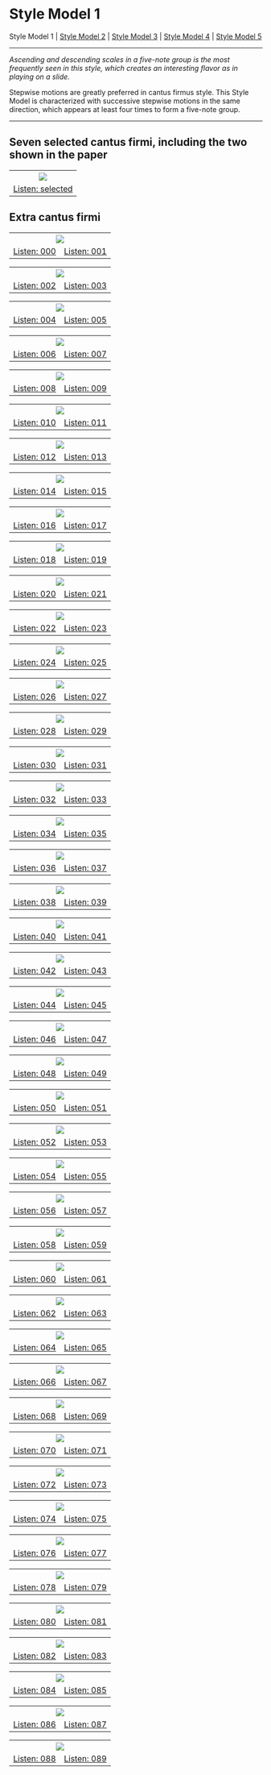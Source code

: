 Style Model 1
========

Style Model 1 | [Style Model 2](StyleModel2.md) | [Style Model 3](StyleModel3.md) | [Style Model 4](StyleModel4.md) | [Style Model 5](StyleModel5.md)

----------

*Ascending and descending scales in a five-note group is the most frequently seen in this style, which creates an interesting flavor as in playing on a slide.*

Stepwise motions are greatly preferred in cantus firmus style. This Style Model is characterized with successive stepwise motions in the same direction, which appears at least four times to form a five-note group.

----------


Seven selected cantus firmi, including the two shown in the paper
------------
<table style="width:100%;">
<tr><th><img src="/media/ec20m1.jpg"></th></tr>
<tr><td align="center"><a href="https://e.cctcc.art/ec20m1">Listen: selected</a></td></tr></table>


Extra cantus firmi
------------
<table style="width:100%;">
<tr><th colspan="2"><img src="/media/PRESET_STATIC_16-48-51-250378600_0-001-1.jpg"></th></tr>
<tr><td align="center"><a href="https://soundcloud.com/user-296932108/ec20m1-000">Listen: 000</a></td>
<td align="center"><a href="https://soundcloud.com/user-296932108/ec20m1-001">Listen: 001</a></td></tr></table>

<table style="width:100%;">
<tr><th colspan="2"><img src="/media/PRESET_STATIC_16-48-51-250378600_0-001-2.jpg"></th></tr>
<tr><td align="center"><a href="https://soundcloud.com/user-296932108/ec20m1-002">Listen: 002</a></td>
<td align="center"><a href="https://soundcloud.com/user-296932108/ec20m1-003">Listen: 003</a></td></tr></table>

<table style="width:100%;">
<tr><th colspan="2"><img src="/media/PRESET_STATIC_16-48-51-250378600_0-001-3.jpg"></th></tr>
<tr><td align="center"><a href="https://soundcloud.com/user-296932108/ec20m1-004">Listen: 004</a></td>
<td align="center"><a href="https://soundcloud.com/user-296932108/ec20m1-005">Listen: 005</a></td></tr></table>

<table style="width:100%;">
<tr><th colspan="2"><img src="/media/PRESET_STATIC_16-48-51-250378600_0-001-4.jpg"></th></tr>
<tr><td align="center"><a href="https://soundcloud.com/user-296932108/ec20m1-006">Listen: 006</a></td>
<td align="center"><a href="https://soundcloud.com/user-296932108/ec20m1-007">Listen: 007</a></td></tr></table>

<table style="width:100%;">
<tr><th colspan="2"><img src="/media/PRESET_STATIC_16-48-51-250378600_0-001-5.jpg"></th></tr>
<tr><td align="center"><a href="https://soundcloud.com/user-296932108/ec20m1-008">Listen: 008</a></td>
<td align="center"><a href="https://soundcloud.com/user-296932108/ec20m1-009">Listen: 009</a></td></tr></table>

<table style="width:100%;">
<tr><th colspan="2"><img src="/media/PRESET_STATIC_16-48-51-250378600_0-001-6.jpg"></th></tr>
<tr><td align="center"><a href="https://soundcloud.com/user-296932108/ec20m1-010">Listen: 010</a></td>
<td align="center"><a href="https://soundcloud.com/user-296932108/ec20m1-011">Listen: 011</a></td></tr></table>

<table style="width:100%;">
<tr><th colspan="2"><img src="/media/PRESET_STATIC_16-48-51-250378600_0-001-7.jpg"></th></tr>
<tr><td align="center"><a href="https://soundcloud.com/user-296932108/ec20m1-012">Listen: 012</a></td>
<td align="center"><a href="https://soundcloud.com/user-296932108/ec20m1-013">Listen: 013</a></td></tr></table>

<table style="width:100%;">
<tr><th colspan="2"><img src="/media/PRESET_STATIC_16-48-51-250378600_0-001-8.jpg"></th></tr>
<tr><td align="center"><a href="https://soundcloud.com/user-296932108/ec20m1-014">Listen: 014</a></td>
<td align="center"><a href="https://soundcloud.com/user-296932108/ec20m1-015">Listen: 015</a></td></tr></table>

<table style="width:100%;">
<tr><th colspan="2"><img src="/media/PRESET_STATIC_16-48-51-250378600_0-001-9.jpg"></th></tr>
<tr><td align="center"><a href="https://soundcloud.com/user-296932108/ec20m1-016">Listen: 016</a></td>
<td align="center"><a href="https://soundcloud.com/user-296932108/ec20m1-017">Listen: 017</a></td></tr></table>

<table style="width:100%;">
<tr><th colspan="2"><img src="/media/PRESET_STATIC_16-48-51-250378600_0-002-1.jpg"></th></tr>
<tr><td align="center"><a href="https://soundcloud.com/user-296932108/ec20m1-018">Listen: 018</a></td>
<td align="center"><a href="https://soundcloud.com/user-296932108/ec20m1-019">Listen: 019</a></td></tr></table>

<table style="width:100%;">
<tr><th colspan="2"><img src="/media/PRESET_STATIC_16-48-51-250378600_0-002-2.jpg"></th></tr>
<tr><td align="center"><a href="https://soundcloud.com/user-296932108/ec20m1-020">Listen: 020</a></td>
<td align="center"><a href="https://soundcloud.com/user-296932108/ec20m1-021">Listen: 021</a></td></tr></table>

<table style="width:100%;">
<tr><th colspan="2"><img src="/media/PRESET_STATIC_16-48-51-250378600_0-002-3.jpg"></th></tr>
<tr><td align="center"><a href="https://soundcloud.com/user-296932108/ec20m1-022">Listen: 022</a></td>
<td align="center"><a href="https://soundcloud.com/user-296932108/ec20m1-023">Listen: 023</a></td></tr></table>

<table style="width:100%;">
<tr><th colspan="2"><img src="/media/PRESET_STATIC_16-48-51-250378600_0-002-4.jpg"></th></tr>
<tr><td align="center"><a href="https://soundcloud.com/user-296932108/ec20m1-024">Listen: 024</a></td>
<td align="center"><a href="https://soundcloud.com/user-296932108/ec20m1-025">Listen: 025</a></td></tr></table>

<table style="width:100%;">
<tr><th colspan="2"><img src="/media/PRESET_STATIC_16-48-51-250378600_0-002-5.jpg"></th></tr>
<tr><td align="center"><a href="https://soundcloud.com/user-296932108/ec20m1-026">Listen: 026</a></td>
<td align="center"><a href="https://soundcloud.com/user-296932108/ec20m1-027">Listen: 027</a></td></tr></table>

<table style="width:100%;">
<tr><th colspan="2"><img src="/media/PRESET_STATIC_16-48-51-250378600_0-002-6.jpg"></th></tr>
<tr><td align="center"><a href="https://soundcloud.com/user-296932108/ec20m1-028">Listen: 028</a></td>
<td align="center"><a href="https://soundcloud.com/user-296932108/ec20m1-029">Listen: 029</a></td></tr></table>

<table style="width:100%;">
<tr><th colspan="2"><img src="/media/PRESET_STATIC_16-48-51-250378600_0-002-7.jpg"></th></tr>
<tr><td align="center"><a href="https://soundcloud.com/user-296932108/ec20m1-030">Listen: 030</a></td>
<td align="center"><a href="https://soundcloud.com/user-296932108/ec20m1-031">Listen: 031</a></td></tr></table>

<table style="width:100%;">
<tr><th colspan="2"><img src="/media/PRESET_STATIC_16-48-51-250378600_0-002-8.jpg"></th></tr>
<tr><td align="center"><a href="https://soundcloud.com/user-296932108/ec20m1-032">Listen: 032</a></td>
<td align="center"><a href="https://soundcloud.com/user-296932108/ec20m1-033">Listen: 033</a></td></tr></table>

<table style="width:100%;">
<tr><th colspan="2"><img src="/media/PRESET_STATIC_16-48-51-250378600_0-002-9.jpg"></th></tr>
<tr><td align="center"><a href="https://soundcloud.com/user-296932108/ec20m1-034">Listen: 034</a></td>
<td align="center"><a href="https://soundcloud.com/user-296932108/ec20m1-035">Listen: 035</a></td></tr></table>

<table style="width:100%;">
<tr><th colspan="2"><img src="/media/PRESET_STATIC_16-48-51-250378600_0-003-1.jpg"></th></tr>
<tr><td align="center"><a href="https://soundcloud.com/user-296932108/ec20m1-036">Listen: 036</a></td>
<td align="center"><a href="https://soundcloud.com/user-296932108/ec20m1-037">Listen: 037</a></td></tr></table>

<table style="width:100%;">
<tr><th colspan="2"><img src="/media/PRESET_STATIC_16-48-51-250378600_0-003-2.jpg"></th></tr>
<tr><td align="center"><a href="https://soundcloud.com/user-296932108/ec20m1-038">Listen: 038</a></td>
<td align="center"><a href="https://soundcloud.com/user-296932108/ec20m1-039">Listen: 039</a></td></tr></table>

<table style="width:100%;">
<tr><th colspan="2"><img src="/media/PRESET_STATIC_16-48-51-250378600_0-003-3.jpg"></th></tr>
<tr><td align="center"><a href="https://soundcloud.com/user-296932108/ec20m1-040">Listen: 040</a></td>
<td align="center"><a href="https://soundcloud.com/user-296932108/ec20m1-041">Listen: 041</a></td></tr></table>

<table style="width:100%;">
<tr><th colspan="2"><img src="/media/PRESET_STATIC_16-48-51-250378600_0-003-4.jpg"></th></tr>
<tr><td align="center"><a href="https://soundcloud.com/user-296932108/ec20m1-042">Listen: 042</a></td>
<td align="center"><a href="https://soundcloud.com/user-296932108/ec20m1-043">Listen: 043</a></td></tr></table>

<table style="width:100%;">
<tr><th colspan="2"><img src="/media/PRESET_STATIC_16-48-51-250378600_0-003-5.jpg"></th></tr>
<tr><td align="center"><a href="https://soundcloud.com/user-296932108/ec20m1-044">Listen: 044</a></td>
<td align="center"><a href="https://soundcloud.com/user-296932108/ec20m1-045">Listen: 045</a></td></tr></table>

<table style="width:100%;">
<tr><th colspan="2"><img src="/media/PRESET_STATIC_16-48-51-250378600_0-003-6.jpg"></th></tr>
<tr><td align="center"><a href="https://soundcloud.com/user-296932108/ec20m1-046">Listen: 046</a></td>
<td align="center"><a href="https://soundcloud.com/user-296932108/ec20m1-047">Listen: 047</a></td></tr></table>

<table style="width:100%;">
<tr><th colspan="2"><img src="/media/PRESET_STATIC_16-48-51-250378600_0-003-7.jpg"></th></tr>
<tr><td align="center"><a href="https://soundcloud.com/user-296932108/ec20m1-048">Listen: 048</a></td>
<td align="center"><a href="https://soundcloud.com/user-296932108/ec20m1-049">Listen: 049</a></td></tr></table>

<table style="width:100%;">
<tr><th colspan="2"><img src="/media/PRESET_STATIC_16-48-51-250378600_0-003-8.jpg"></th></tr>
<tr><td align="center"><a href="https://soundcloud.com/user-296932108/ec20m1-050">Listen: 050</a></td>
<td align="center"><a href="https://soundcloud.com/user-296932108/ec20m1-051">Listen: 051</a></td></tr></table>

<table style="width:100%;">
<tr><th colspan="2"><img src="/media/PRESET_STATIC_16-48-51-250378600_0-003-9.jpg"></th></tr>
<tr><td align="center"><a href="https://soundcloud.com/user-296932108/ec20m1-052">Listen: 052</a></td>
<td align="center"><a href="https://soundcloud.com/user-296932108/ec20m1-053">Listen: 053</a></td></tr></table>

<table style="width:100%;">
<tr><th colspan="2"><img src="/media/PRESET_STATIC_16-48-51-250378600_0-004-1.jpg"></th></tr>
<tr><td align="center"><a href="https://soundcloud.com/user-296932108/ec20m1-054">Listen: 054</a></td>
<td align="center"><a href="https://soundcloud.com/user-296932108/ec20m1-055">Listen: 055</a></td></tr></table>

<table style="width:100%;">
<tr><th colspan="2"><img src="/media/PRESET_STATIC_16-48-51-250378600_0-004-2.jpg"></th></tr>
<tr><td align="center"><a href="https://soundcloud.com/user-296932108/ec20m1-056">Listen: 056</a></td>
<td align="center"><a href="https://soundcloud.com/user-296932108/ec20m1-057">Listen: 057</a></td></tr></table>

<table style="width:100%;">
<tr><th colspan="2"><img src="/media/PRESET_STATIC_16-48-51-250378600_0-004-3.jpg"></th></tr>
<tr><td align="center"><a href="https://soundcloud.com/user-296932108/ec20m1-058">Listen: 058</a></td>
<td align="center"><a href="https://soundcloud.com/user-296932108/ec20m1-059">Listen: 059</a></td></tr></table>

<table style="width:100%;">
<tr><th colspan="2"><img src="/media/PRESET_STATIC_16-48-51-250378600_0-004-4.jpg"></th></tr>
<tr><td align="center"><a href="https://soundcloud.com/user-296932108/ec20m1-060">Listen: 060</a></td>
<td align="center"><a href="https://soundcloud.com/user-296932108/ec20m1-061">Listen: 061</a></td></tr></table>

<table style="width:100%;">
<tr><th colspan="2"><img src="/media/PRESET_STATIC_16-48-51-250378600_0-004-5.jpg"></th></tr>
<tr><td align="center"><a href="https://soundcloud.com/user-296932108/ec20m1-062">Listen: 062</a></td>
<td align="center"><a href="https://soundcloud.com/user-296932108/ec20m1-063">Listen: 063</a></td></tr></table>

<table style="width:100%;">
<tr><th colspan="2"><img src="/media/PRESET_STATIC_16-48-51-250378600_0-004-6.jpg"></th></tr>
<tr><td align="center"><a href="https://soundcloud.com/user-296932108/ec20m1-064">Listen: 064</a></td>
<td align="center"><a href="https://soundcloud.com/user-296932108/ec20m1-065">Listen: 065</a></td></tr></table>

<table style="width:100%;">
<tr><th colspan="2"><img src="/media/PRESET_STATIC_16-48-51-250378600_0-004-7.jpg"></th></tr>
<tr><td align="center"><a href="https://soundcloud.com/user-296932108/ec20m1-066">Listen: 066</a></td>
<td align="center"><a href="https://soundcloud.com/user-296932108/ec20m1-067">Listen: 067</a></td></tr></table>

<table style="width:100%;">
<tr><th colspan="2"><img src="/media/PRESET_STATIC_16-48-51-250378600_0-004-8.jpg"></th></tr>
<tr><td align="center"><a href="https://soundcloud.com/user-296932108/ec20m1-068">Listen: 068</a></td>
<td align="center"><a href="https://soundcloud.com/user-296932108/ec20m1-069">Listen: 069</a></td></tr></table>

<table style="width:100%;">
<tr><th colspan="2"><img src="/media/PRESET_STATIC_16-48-51-250378600_0-004-9.jpg"></th></tr>
<tr><td align="center"><a href="https://soundcloud.com/user-296932108/ec20m1-070">Listen: 070</a></td>
<td align="center"><a href="https://soundcloud.com/user-296932108/ec20m1-071">Listen: 071</a></td></tr></table>

<table style="width:100%;">
<tr><th colspan="2"><img src="/media/PRESET_STATIC_16-48-51-250378600_0-005-1.jpg"></th></tr>
<tr><td align="center"><a href="https://soundcloud.com/user-296932108/ec20m1-072">Listen: 072</a></td>
<td align="center"><a href="https://soundcloud.com/user-296932108/ec20m1-073">Listen: 073</a></td></tr></table>

<table style="width:100%;">
<tr><th colspan="2"><img src="/media/PRESET_STATIC_16-48-51-250378600_0-005-2.jpg"></th></tr>
<tr><td align="center"><a href="https://soundcloud.com/user-296932108/ec20m1-074">Listen: 074</a></td>
<td align="center"><a href="https://soundcloud.com/user-296932108/ec20m1-075">Listen: 075</a></td></tr></table>

<table style="width:100%;">
<tr><th colspan="2"><img src="/media/PRESET_STATIC_16-48-51-250378600_0-005-3.jpg"></th></tr>
<tr><td align="center"><a href="https://soundcloud.com/user-296932108/ec20m1-076">Listen: 076</a></td>
<td align="center"><a href="https://soundcloud.com/user-296932108/ec20m1-077">Listen: 077</a></td></tr></table>

<table style="width:100%;">
<tr><th colspan="2"><img src="/media/PRESET_STATIC_16-48-51-250378600_0-005-4.jpg"></th></tr>
<tr><td align="center"><a href="https://soundcloud.com/user-296932108/ec20m1-078">Listen: 078</a></td>
<td align="center"><a href="https://soundcloud.com/user-296932108/ec20m1-079">Listen: 079</a></td></tr></table>

<table style="width:100%;">
<tr><th colspan="2"><img src="/media/PRESET_STATIC_16-48-51-250378600_0-005-5.jpg"></th></tr>
<tr><td align="center"><a href="https://soundcloud.com/user-296932108/ec20m1-080">Listen: 080</a></td>
<td align="center"><a href="https://soundcloud.com/user-296932108/ec20m1-081">Listen: 081</a></td></tr></table>

<table style="width:100%;">
<tr><th colspan="2"><img src="/media/PRESET_STATIC_16-48-51-250378600_0-005-6.jpg"></th></tr>
<tr><td align="center"><a href="https://soundcloud.com/user-296932108/ec20m1-082">Listen: 082</a></td>
<td align="center"><a href="https://soundcloud.com/user-296932108/ec20m1-083">Listen: 083</a></td></tr></table>

<table style="width:100%;">
<tr><th colspan="2"><img src="/media/PRESET_STATIC_16-48-51-250378600_0-005-7.jpg"></th></tr>
<tr><td align="center"><a href="https://soundcloud.com/user-296932108/ec20m1-084">Listen: 084</a></td>
<td align="center"><a href="https://soundcloud.com/user-296932108/ec20m1-085">Listen: 085</a></td></tr></table>

<table style="width:100%;">
<tr><th colspan="2"><img src="/media/PRESET_STATIC_16-48-51-250378600_0-005-8.jpg"></th></tr>
<tr><td align="center"><a href="https://soundcloud.com/user-296932108/ec20m1-086">Listen: 086</a></td>
<td align="center"><a href="https://soundcloud.com/user-296932108/ec20m1-087">Listen: 087</a></td></tr></table>

<table style="width:100%;">
<tr><th colspan="2"><img src="/media/PRESET_STATIC_16-48-51-250378600_0-005-9.jpg"></th></tr>
<tr><td align="center"><a href="https://soundcloud.com/user-296932108/ec20m1-088">Listen: 088</a></td>
<td align="center"><a href="https://soundcloud.com/user-296932108/ec20m1-089">Listen: 089</a></td></tr></table>

